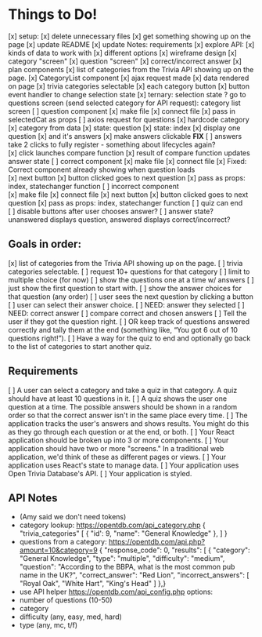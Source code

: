 # Things to Do! 
[x] setup: 
    [x] delete unnecessary files 
    [x] get something showing up on the page 
    [x] update README
    [x] update Notes: requirements
[x]  explore API: 
    [x] kinds of data to work with
    [x] different options 
[x] wireframe design
    [x] category "screen" 
    [x] question "screen"
    [x] correct/incorrect answer
[x] plan components
[x] list of categories from the Trivia API showing up on the page.
    [x] CategoryList component 
    [x] ajax request made 
    [x] data rendered on page 
[x] trivia categories selectable
    [x] each category button
    [x] button event handler to change selection state
    [x] ternary: selection state ? go to questions screen (send selected category for API request): category list screen 
[ ] question component 
    [x] make file
    [x] connect file
    [x] pass in selectedCat as props 
    [ ] axios request for questions 
        [x] hardcode category
        [x] category from data
    [x] state: question 
    [x] state: index 
    [x] display one question 
        [x] and it's answers 
    [x] make answers clickable
**FIX** [ ] answers take 2 clicks to fully register - something about lifecycles again?     
    [x] click launches compare function 
    [x] result of compare function updates answer state
[ ] correct component
    [x] make file
    [x] connect file 
    [x] Fixed: Correct component already showing when question loads     
    [x] next button
    [x] button clicked goes to next question 
    [x] pass as props: index, statechanger function
[ ] incorrect component  
    [x] make file
    [x] connect file 
    [x] next button
    [x] button clicked goes to next question 
    [x] pass as props: index, statechanger function 
[ ] quiz can end     
[ ] disable buttons after user chooses answer? 
[ ] answer state? unanswered displays question, answered displays correct/incorrect?       

## Goals in order: 
[x] list of categories from the Trivia API showing up on the page.
[ ] trivia categories selectable. 
    [ ] request 10+ questions for that category
    [ ] limit to multiple choice (for now)
[ ] show the questions one at a time w/ answers
    [ ] just show the first question to start with.
    [ ] show the answer choices for that question (any order)
    [ ] user sees the next question by clicking a button
[ ] user can select their answer choice. 
    [ ] NEED: answer they selected
    [ ] NEED: correct answer
    [ ] compare correct and chosen answers 
[ ] Tell the user if they got the question right.
    [ ] OR keep track of questions answered correctly and tally them at the end (something like, “You got 6 out of 10 questions right!”).
[ ] Have a way for the quiz to end and optionally go back to the list of categories to start another quiz.


## Requirements
[ ] A user can select a category and take a quiz in that category. A quiz should have at least 10 questions in it. 
[ ] A quiz shows the user one question at a time. The possible answers should be shown in a random order so that the correct answer isn't in the same place every time.
[ ] The application tracks the user's answers and shows results. You might do this as they go through each question or at the end, or both.
[ ] Your React application should be broken up into 3 or more components.
[ ] Your application should have two or more "screens." In a traditional web application, we'd think of these as different pages or views.
[ ] Your application uses React's state to manage data.
[ ] Your application uses Open Trivia Database's API.
[ ] Your application is styled.



## API Notes
- (Amy said we don't need tokens)
- category lookup: https://opentdb.com/api_category.php
    {
    "trivia_categories" [
        {
            "id': 9,
            "name": "General Knowledge"
        },
        ]
    }
- questions from a category: https://opentdb.com/api.php?amount=10&category=9
    {
	"response_code": 0,
	"results": [
		{
			"category": "General Knowledge",
			"type": "multiple",
			"difficulty": "medium",
			"question": "According to the BBPA, what is the most common pub name in the UK?",
			"correct_answer": "Red Lion",
			"incorrect_answers": [
				"Royal Oak",
				"White Hart",
				"King&#039;s Head"
			]
		},}        
- use API helper https://opentdb.com/api_config.php
options: 
- number of questions (10-50)
- category
- difficulty (any, easy, med, hard)
- type (any, mc, t/f)


